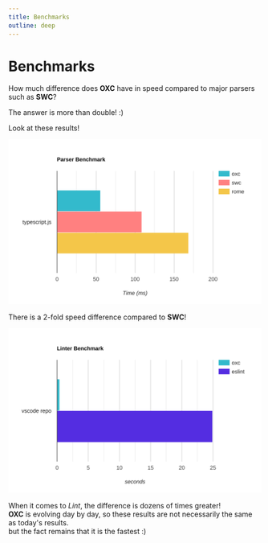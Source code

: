 ```yaml
---
title: Benchmarks
outline: deep
---
```


# Benchmarks

How much difference does **OXC** have in speed compared to major parsers such as **SWC**?

The answer is more than double! :)

Look at these results!

![BenchmarkResult](https://raw.githubusercontent.com/Boshen/bench-javascript-parser-written-in-rust/main/bar-graph.svg)

There is a 2-fold speed difference compared to **SWC**!

![BenchmarkResult](https://raw.githubusercontent.com/Boshen/bench-javascript-linter/main/bar-graph.svg)

When it comes to _Lint_, the difference is dozens of times greater!  
**OXC** is evolving day by day, so these results are not necessarily the same as today's results.  
but the fact remains that it is the fastest :)
